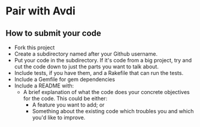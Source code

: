 # Pair with Avdi

## How to submit your code
- Fork this project
- Create a subdirectory named after your Github username.
- Put your code in the subdirectory. If it's code from a big project, try and cut the code down to just the parts you want to talk about.
- Include tests, if you have them, and a Rakefile that can run the tests. 
- Include a Gemfile for gem dependencies
- Include a README with:
  - A brief explanation of what the code does your concrete objectives for the code. This could be either:
    - A feature you want to add; or
    - Something about the existing code which troubles you and which you'd like to improve.
